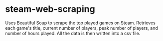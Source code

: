 # steam-web-scraping
Uses Beautiful Soup to scrape the top played games on Steam. 
Retrieves each game's title, current number of players, peak number of players, and number of hours played.
All the data is then written into a csv file. 
